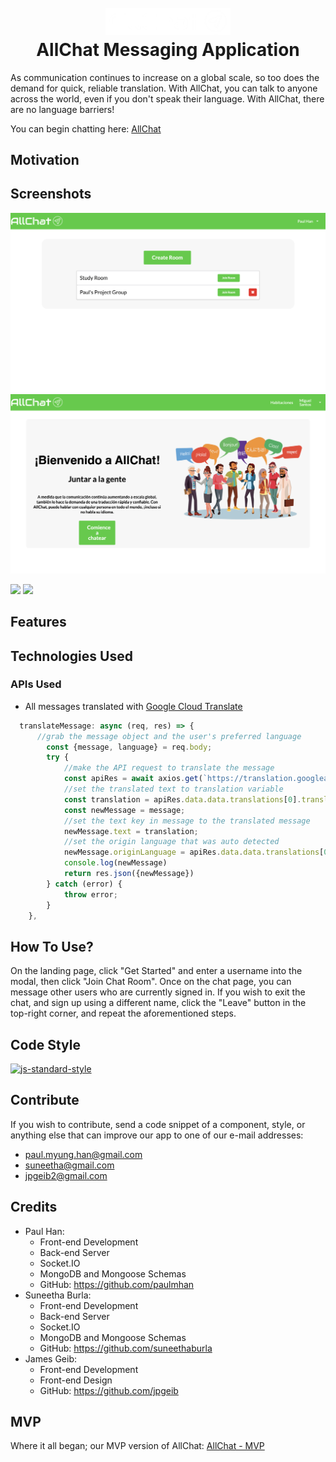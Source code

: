
<h1 align="center">
  <br>
  <a href="https://all-chat-v2.herokuapp.com/"><img src="client/src/assets/images/AllChat-Logo.png" alt="AllChat Logo" width="200"></a>
  <br>
  AllChat Messaging Application
  <br>
</h1>

As communication continues to increase on a global scale, so too does the demand for quick, reliable translation. With AllChat, you can talk to anyone across the world, even if you don't speak their language. With AllChat, there are no language barriers! 

You can begin chatting here: [AllChat](https://all-chat-v2.herokuapp.com/)

## Motivation 


## Screenshots
![](client/src/assets/images/rooms.png)
![](client/src/assets/images/translated.png)

![](/client/src/assets/gifs/AllChat-demo4.gif)
![](/client/src/assets/gifs/AllChat-demo5.gif)

## Features

## Technologies Used

### APIs Used

- All messages translated with [Google Cloud Translate](https://cloud.google.com/translate/docs/quickstarts)

```javascript
  translateMessage: async (req, res) => {
      //grab the message object and the user's preferred language
        const {message, language} = req.body;
        try {
            //make the API request to translate the message
            const apiRes = await axios.get(`https://translation.googleapis.com/language/translate/v2?target=${language}&q=${encodeURIComponent(message.text)}&key=${process.env.REACT_APP_API_KEY}`);
            //set the translated text to translation variable
            const translation = apiRes.data.data.translations[0].translatedText;
            const newMessage = message;
            //set the text key in message to the translated message
            newMessage.text = translation;
            //set the origin language that was auto detected 
            newMessage.originLanguage = apiRes.data.data.translations[0].detectedSourceLanguage;
            console.log(newMessage)  
            return res.json({newMessage})
        } catch (error) {
            throw error;
        }
    },
```


## How To Use?

On the landing page, click "Get Started" and enter a username into the modal, then click "Join Chat Room". Once on the chat page, you can message other users who are currently signed in. If you wish to exit the chat, and sign up using a different name, click the "Leave" button in the top-right corner, and repeat the aforementioned steps.

## Code Style

[![js-standard-style](https://img.shields.io/badge/code%20style-standard-brightgreen.svg?style=flat)](https://github.com/feross/standard)

## Contribute

If you wish to contribute, send a code snippet of a component, style, or anything else that can improve our app to one of our e-mail addresses:

- paul.myung.han@gmail.com
- suneetha@gmail.com
- jpgeib2@gmail.com

## Credits

- Paul Han: 
    - Front-end Development
    - Back-end Server 
    - Socket.IO
    - MongoDB and Mongoose Schemas
    - GitHub: https://github.com/paulmhan
- Suneetha Burla: 
    - Front-end Development
    - Back-end Server
    - Socket.IO 
    - MongoDB and Mongoose Schemas
    - GitHub: https://github.com/suneethaburla
- James Geib: 
    - Front-end Development
    - Front-end Design
    - GitHub: https://github.com/jpgeib

## MVP 

Where it all began; our MVP version of AllChat: [AllChat - MVP](https://github.com/paulmhan/AllChat)

